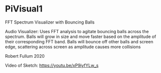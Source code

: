 # PiVisual1
FFT Spectrum Visualizer with Bouncing Balls

Audio Visualizer: Uses FFT analysis to agitate bouncing balls across the spectrum.
Balls will grow in size and move faster based on the amplitude of their 
corresponding FFT band. Balls will bounce off other balls and screen edge,
scattering across screen as amplitude causes more collisions
  
Robert Fullum 2020


Video of Sketch: https://youtu.be/xP9iyfYLw_s
